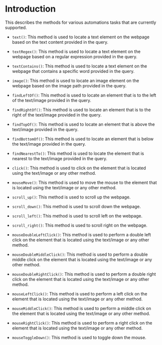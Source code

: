 # Introduction 

This describes the methods for various automations tasks that are currently supported.


- `text()`: This method is used to locate a text element on the webpage based on the text content provided in the query.

- `textRegex()`: This method is used to locate a text element on the webpage based on a regular expression provided in the query.

- `textContains()`: This method is used to locate a text element on the webpage that contains a specific word provided in the query.

- `image()`: This method is used to locate an image element on the webpage based on the image path provided in the query.

- `findLeftOf()`: This method is used to locate an element that is to the left of the text/image provided in the query.

- `findRightOf()`: This method is used to locate an element that is to the right of the text/image provided in the query.

- `findTopOf()`: This method is used to locate an element that is above the text/image provided in the query.

- `findBottomOf()`: This method is used to locate an element that is below the text/image provided in the query.

- `findNearestTo()`: This method is used to locate the element that is nearest to the text/image provided in the query.

- `click()`: This method is used to click on the element that is located using the text/image or any other method.

- `mouseMove()`: This method is used to move the mouse to the element that is located using the text/image or any other method.

- `scroll_up()`: This method is used to scroll up the webpage.

- `scroll_down()`: This method is used to scroll down the webpage.

- `scroll_left()`: This method is used to scroll left on the webpage.

- `scroll_right()`: This method is used to scroll right on the webpage.

- `mouseDoubleLeftClick()`: This method is used to perform a double left click on the element that is located using the text/image or any other method.

- `mouseDoubleMiddleClick()`: This method is used to perform a double middle click on the element that is located using the text/image or any other method.

- `mouseDoubleRightClick()`: This method is used to perform a double right click on the element that is located using the text/image or any other method.

- `mouseLeftClick()`: This method is used to perform a left click on the element that is located using the text/image or any other method.

- `mouseMiddleClick()`: This method is used to perform a middle click on the element that is located using the text/image or any other method.

- `mouseRightClick()`: This method is used to perform a right click on the element that is located using the text/image or any other method.

- `mouseToggleDown()`: This method is used to toggle down the mouse.
